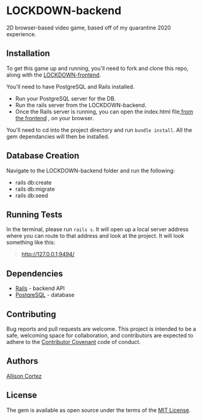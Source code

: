 # LOCKDOWN-backend

2D browser-based video game, based off of my quarantine 2020 experience.


## Installation

To get this game up and running, you'll need to fork and clone this repo, along with the [LOCKDOWN-frontend](https://github.com/allisoncortez/lockdown-frontend).

You'll need to have PostgreSQL and Rails installed.
* Run your PostgreSQL server for the DB.
* Run the rails server from the LOCKDOWN-backend.
* Once the Rails server is running, you can open the index.html file,[from the frontend](https://github.com/allisoncortez/lockdown-frontend) , on your browser.

You'll need to cd into the project directory and run ``bundle install``. All the gem dependancies will then be installed.

## Database Creation
Navigate to the LOCKDOWN-backend folder and run the following:

* rails db:create
* rails db:migrate
* rails db:seed

## Running Tests

In the terminal, please run ``rails s``. It will open up a local server address where you can route to that address and look at the project. It will look something like this:

> http://127.0.0.1:9494/


## Dependencies 

 * [Rails](https://guides.rubyonrails.org/) - backend API
 * [PostgreSQL](https://www.postgresql.org/) - database

## Contributing

Bug reports and pull requests are welcome. This project is intended to be a safe, welcoming space for collaboration, and contributors are expected to adhere to the [Contributor Covenant](http://contributor-covenant.org) code of conduct.


## Authors

[Allison Cortez](https://github.com/allisoncortez)

## License

The gem is available as open source under the terms of the [MIT License](https://opensource.org/licenses/MIT).
